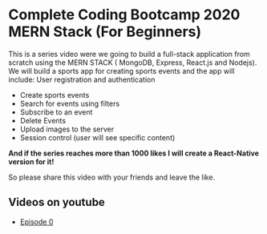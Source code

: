 # Complete Coding Bootcamp 2020 MERN Stack (For Beginners) 

This is a series video were we going to build a full-stack application from scratch using the MERN STACK ( MongoDB, Express, React.js and Nodejs).
We will build a sports app for creating sports events and the app will include:
User registration and authentication

* Create sports events
* Search for events using filters
* Subscribe to an event
* Delete Events
* Upload images to the server
* Session control (user will see specific content)

<strong>And if the series reaches more than 1000 likes I will create a React-Native version for it!</strong>

So please share this video with your friends and leave the like.


## Videos on youtube

* [Episode 0](https://www.youtube.com/watch?v=_kP5e9fi9yo&t=48s)

